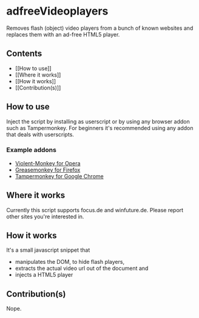 # adfreeVideoplayers
Removes flash (object) video players from a bunch of known websites and replaces them with an ad-free HTML5 player.

## Contents
* [[How to use]]
* [[Where it works]]
* [[How it works]]
* [[Contribution(s)]]

## How to use
Inject the script by installing as userscript or by using any browser addon such as Tampermonkey.
For beginners it's recommended using any addon that deals with userscripts.

### Example addons
* [Violent-Monkey for Opera](https://addons.opera.com/de/extensions/details/violent-monkey/)
* [Greasemonkey for Firefox](https://addons.mozilla.org/en-US/firefox/addon/greasemonkey/)
* [Tampermonkey for Google Chrome](https://chrome.google.com/webstore/detail/tampermonkey/dhdgffkkebhmkfjojejmpbldmpobfkfo)

## Where it works
Currently this script supports focus.de and winfuture.de.
Please report other sites you're interested in.

## How it works
It's a small javascript snippet that
* manipulates the DOM, to hide flash players,
* extracts the actual video url out of the document and
* injects a HTML5 player

## Contribution(s)
Nope.
